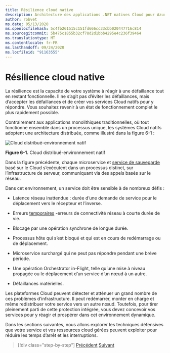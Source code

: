 ```yaml
---
title: Résilience cloud native
description: Architecture des applications .NET natives Cloud pour Azure | Résilience native du Cloud
author: robvet
ms.date: 05/13/2020
ms.openlocfilehash: 5c4fb261515c151fd666cc33cbb020447716c814
ms.sourcegitcommit: 5b475c1855b32cf78d2d1bbb4295e4c236f39464
ms.translationtype: MT
ms.contentlocale: fr-FR
ms.lasthandoff: 09/24/2020
ms.locfileid: "91163555"
---
```

# <a name="cloud-native-resiliency"></a>Résilience cloud native

La résilience est la capacité de votre système à réagir à une défaillance tout en restant fonctionnelle. Il ne s’agit pas d’éviter les défaillances, mais d’accepter les défaillances et de créer vos services Cloud natifs pour y répondre. Vous souhaitez revenir à un état de fonctionnement complet le plus rapidement possible.

Contrairement aux applications monolithiques traditionnelles, où tout fonctionne ensemble dans un processus unique, les systèmes Cloud natifs adoptent une architecture distribuée, comme illustré dans la figure 6-1 :

![Cloud distribué-environnement natif](./media/distributed-cloud-native-environment.png)

**Figure 6-1.** Cloud distribué-environnement natif

Dans la figure précédente, chaque microservice et [service de sauvegarde](https://12factor.net/backing-services) basé sur le Cloud s’exécutent dans un processus distinct, sur l’infrastructure de serveur, communiquant via des appels basés sur le réseau.

Dans cet environnement, un service doit être sensible à de nombreux défis :

- Latence réseau inattendue : durée d’une demande de service pour le déplacement vers le récepteur et l’inverse.

- Erreurs [temporaires](/azure/architecture/best-practices/transient-faults) -erreurs de connectivité réseau à courte durée de vie.

- Blocage par une opération synchrone de longue durée.

- Processus hôte qui s’est bloqué et qui est en cours de redémarrage ou de déplacement.

- Microservice surchargé qui ne peut pas répondre pendant une brève période.

- Une opération Orchestrator in-Flight, telle qu’une mise à niveau propagée ou le déplacement d’un service d’un nœud à un autre.

- Défaillances matérielles.

Les plateformes Cloud peuvent détecter et atténuer un grand nombre de ces problèmes d’infrastructure. Il peut redémarrer, monter en charge et même redistribuer votre service vers un autre nœud.  Toutefois, pour tirer pleinement parti de cette protection intégrée, vous devez concevoir vos services pour y réagir et prospérer dans cet environnement dynamique.

Dans les sections suivantes, nous allons explorer les techniques défensives que votre service et vos ressources cloud gérées peuvent exploiter pour réduire les temps d’arrêt et les interruptions.

>[!div class="step-by-step"]
>[Précédent](elastic-search-in-azure.md) 
> [Suivant](application-resiliency-patterns.md)
